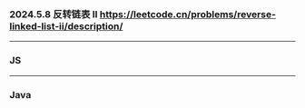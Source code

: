 ### 2024.5.8 反转链表 II  https://leetcode.cn/problems/reverse-linked-list-ii/description/

---

### JS


---

### Java
